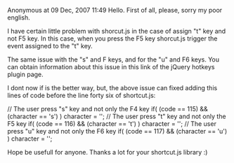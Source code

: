 Anonymous at 09 Dec, 2007 11:49
Hello. First of all, please, sorry my poor english.

I have certain little problem with shorcut.js in the case of assign "t" key and not F5 key. In this case, when you press the F5 key shorcut.js trigger the event assigned to the "t" key.

The same issue with the "s" and F keys, and for the "u" and F6 keys. You can obtain information about this issue in this link of the jQuery hotkeys plugin page.

I dont now if is the better way, but, the above issue can fixed adding this lines of code before the line forty six of shortcut.js:


// The user press "s" key and not only the F4 key
if( (code == 115) && (character == 's') ) character = '';
// The user press "t" key and not only the F5 key
if( (code == 116) && (character == 't') ) character = '';
// The user press "u" key and not only the F6 key
if( (code == 117) && (character == 'u') ) character = '';


Hope be usefull for anyone. Thanks a lot for your shortcut.js library :)